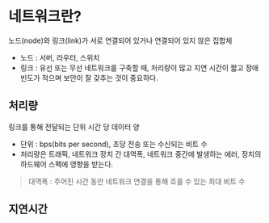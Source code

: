 # 네트워크란?
노드(node)와 링크(link)가 서로 연결되어 있거나 연결되어 있지 않은 집합체
* 노드 : 서버, 라우터, 스위치
* 링크 : 유선 또는 무선
네트워크를 구축할 때, 처리량이 많고 지연 시간이 짧고 장애 빈도가 적으며 보안이 잘 갖추는 것이 중요하다.

## 처리량
링크를 통해 전달되는 단위 시간 당 데이터 양
* 단위 : bps(bits per second), 초당 전송 또는 수신되는 비트 수
* 처리량은 트래픽, 네트워크 장치 간 대역폭, 네트워크 중간에 발생하는 에러, 장치의 하드웨어 스펙에 영향을 받는다.
> 대역폭 : 주어진 시간 동안 네트워크 연결을 통해 흐를 수 있는 최대 비트 수

## 지연시간

